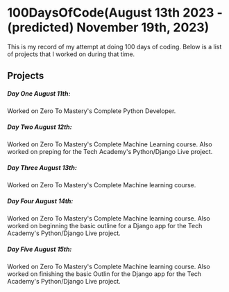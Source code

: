 # 100DaysOfCode(August 13th 2023 -(predicted) November 19th, 2023)
 This is my record of my attempt at doing 100 days of coding. Below is a list of projects that I worked on during that time.

<h2>Projects</h2>



<h5>Day One August 11th: </h5> 
<p>Worked on Zero To Mastery's Complete Python Developer. </p>

<h5>Day Two August 12th: </h5> 
<p>Worked on Zero To Mastery's Complete Machine Learning course. Also worked on preping for the Tech Academy's Python/Django Live project.</p>

<h5>Day Three August 13th: </h5> 
<p>Worked on Zero To Mastery's Complete Machine learning course.</p>

<h5>Day Four August 14th: </h5> 
<p>Worked on Zero To Mastery's Complete Machine learning course. Also worked on beginning the basic outline for a Django app for the Tech Academy's Python/Django Live project.</p>

<h5>Day Five August 15th: </h5> 
<p>Worked on Zero To Mastery's Complete Machine learning course. Also worked on finishing the basic Outlin for the Django app for the Tech Academy's Python/Django Live project.</p>
